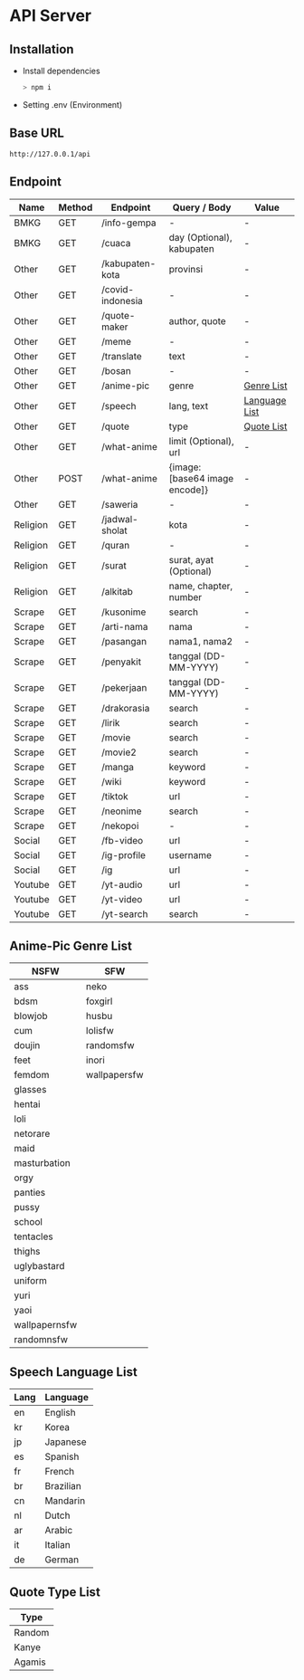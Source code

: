 # API Server

## Installation

-   Install dependencies

    ```bash
    > npm i
    ```

-   Setting .env (Environment)

## Base URL

`http://127.0.0.1/api`

## Endpoint

| Name     | Method | Endpoint         | Query / Body                   | Value                                  |
| -------- | ------ | ---------------- | ------------------------------ | -------------------------------------- |
| BMKG     | GET    | /info-gempa      | -                              | -                                      |
| BMKG     | GET    | /cuaca           | day (Optional), kabupaten      | -                                      |
| Other    | GET    | /kabupaten-kota  | provinsi                       | -                                      |
| Other    | GET    | /covid-indonesia | -                              | -                                      |
| Other    | GET    | /quote-maker     | author, quote                  | -                                      |
| Other    | GET    | /meme            | -                              | -                                      |
| Other    | GET    | /translate       | text                           | -                                      |
| Other    | GET    | /bosan           | -                              | -                                      |
| Other    | GET    | /anime-pic       | genre                          | [Genre List](#anime-pic-genre-list)    |
| Other    | GET    | /speech          | lang, text                     | [Language List](#speech-language-list) |
| Other    | GET    | /quote           | type                           | [Quote List](#quote-type-list)         |
| Other    | GET    | /what-anime      | limit (Optional), url          | -                                      |
| Other    | POST   | /what-anime      | {image: [base64 image encode]} | -                                      |
| Other    | GET    | /saweria         | -                              | -                                      |
| Religion | GET    | /jadwal-sholat   | kota                           | -                                      |
| Religion | GET    | /quran           | -                              | -                                      |
| Religion | GET    | /surat           | surat, ayat (Optional)         | -                                      |
| Religion | GET    | /alkitab         | name, chapter, number          | -                                      |
| Scrape   | GET    | /kusonime        | search                         | -                                      |
| Scrape   | GET    | /arti-nama       | nama                           | -                                      |
| Scrape   | GET    | /pasangan        | nama1, nama2                   | -                                      |
| Scrape   | GET    | /penyakit        | tanggal (DD-MM-YYYY)           | -                                      |
| Scrape   | GET    | /pekerjaan       | tanggal (DD-MM-YYYY)           | -                                      |
| Scrape   | GET    | /drakorasia      | search                         | -                                      |
| Scrape   | GET    | /lirik           | search                         | -                                      |
| Scrape   | GET    | /movie           | search                         | -                                      |
| Scrape   | GET    | /movie2          | search                         | -                                      |
| Scrape   | GET    | /manga           | keyword                        | -                                      |
| Scrape   | GET    | /wiki            | keyword                        | -                                      |
| Scrape   | GET    | /tiktok          | url                            | -                                      |
| Scrape   | GET    | /neonime         | search                         | -                                      |
| Scrape   | GET    | /nekopoi         | -                              | -                                      |
| Social   | GET    | /fb-video        | url                            | -                                      |
| Social   | GET    | /ig-profile      | username                       | -                                      |
| Social   | GET    | /ig              | url                            | -                                      |
| Youtube  | GET    | /yt-audio        | url                            | -                                      |
| Youtube  | GET    | /yt-video        | url                            | -                                      |
| Youtube  | GET    | /yt-search       | search                         | -                                      |

## Anime-Pic Genre List

| NSFW          | SFW          |
| ------------- | ------------ |
| ass           | neko         |
| bdsm          | foxgirl      |
| blowjob       | husbu        |
| cum           | lolisfw      |
| doujin        | randomsfw    |
| feet          | inori        |
| femdom        | wallpapersfw |
| glasses       |
| hentai        |
| loli          |
| netorare      |
| maid          |
| masturbation  |
| orgy          |
| panties       |
| pussy         |
| school        |
| tentacles     |
| thighs        |
| uglybastard   |
| uniform       |
| yuri          |
| yaoi          |
| wallpapernsfw |
| randomnsfw    |

## Speech Language List

| Lang | Language  |
| ---- | --------- |
| en   | English   |
| kr   | Korea     |
| jp   | Japanese  |
| es   | Spanish   |
| fr   | French    |
| br   | Brazilian |
| cn   | Mandarin  |
| nl   | Dutch     |
| ar   | Arabic    |
| it   | Italian   |
| de   | German    |

## Quote Type List

| Type   |
| ------ |
| Random |
| Kanye  |
| Agamis |
